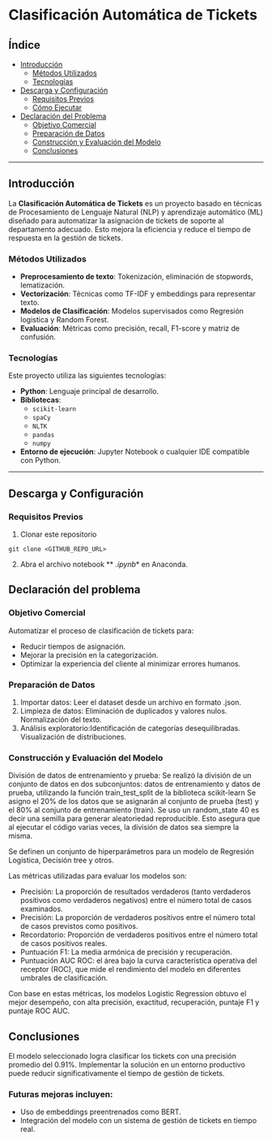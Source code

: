 # Clasificación Automática de Tickets

## Índice
- [Introducción](#introducción)
  - [Métodos Utilizados](#métodos-utilizados)
  - [Tecnologías](#tecnologías)
- [Descarga y Configuración](#descarga-y-configuración)
  - [Requisitos Previos](#requisitos-previos)
  - [Cómo Ejecutar](#cómo-ejecutar)
- [Declaración del Problema](#declaración-del-problema)
  - [Objetivo Comercial](#objetivo-comercial)
  - [Preparación de Datos](#preparación-de-datos)
  - [Construcción y Evaluación del Modelo](#construcción-y-evaluación-del-modelo)
  - [Conclusiones](#conclusiones)

---

## Introducción

La **Clasificación Automática de Tickets** es un proyecto basado en técnicas de Procesamiento de Lenguaje Natural (NLP) y aprendizaje automático (ML) diseñado para automatizar la asignación de tickets de soporte al departamento adecuado. Esto mejora la eficiencia y reduce el tiempo de respuesta en la gestión de tickets.

### Métodos Utilizados

- **Preprocesamiento de texto**: Tokenización, eliminación de stopwords, lematización.
- **Vectorización**: Técnicas como TF-IDF y embeddings para representar texto.
- **Modelos de Clasificación**: Modelos supervisados como Regresión logistica y Random Forest.
- **Evaluación**: Métricas como precisión, recall, F1-score y matriz de confusión.

### Tecnologías

Este proyecto utiliza las siguientes tecnologías:
- **Python**: Lenguaje principal de desarrollo.
- **Bibliotecas**: 
  - `scikit-learn`
  - `spaCy`
  - `NLTK`
  - `pandas`
  - `numpy`
- **Entorno de ejecución**: Jupyter Notebook o cualquier IDE compatible con Python.

---

## Descarga y Configuración

### Requisitos Previos

1. Clonar este repositorio

```
git clone <GITHUB_REPO_URL>
```

2. Abra el archivo notebook ** *.ipynb** en Anaconda.

## Declaración del problema

### Objetivo Comercial

Automatizar el proceso de clasificación de tickets para:

- Reducir tiempos de asignación.
- Mejorar la precisión en la categorización.
- Optimizar la experiencia del cliente al minimizar errores humanos.

### Preparación de Datos
1. Importar datos: Leer el dataset desde un archivo en formato .json.
2. Limpieza de datos: Eliminación de duplicados y valores nulos. Normalización del texto.
3. Análisis exploratorio:Identificación de categorías desequilibradas. Visualización de distribuciones.

### Construcción y Evaluación del Modelo

División de datos de entrenamiento y prueba: Se realizó la división de un conjunto de datos en dos subconjuntos: datos de entrenamiento y datos de prueba, utilizando la función train_test_split de la biblioteca scikit-learn
Se asigno el 20% de los datos que se asignarán al conjunto de prueba (test) y el 80% al conjunto de entrenamiento (train). Se uso un random_state 40 es decir una semilla para generar aleatoriedad reproducible. Esto asegura que al ejecutar el código varias veces, la división de datos sea siempre la misma.

Se definen un conjunto de hiperparámetros para un modelo de Regresión Logística, Decisión tree y otros.

Las métricas utilizadas para evaluar los modelos son:

-  Precisión: La proporción de resultados verdaderos (tanto verdaderos positivos como verdaderos negativos) entre el número total de casos examinados.
-  Precisión: La proporción de verdaderos positivos entre el número total de casos previstos como positivos.
-  Recordatorio: Proporción de verdaderos positivos entre el número total de casos positivos reales.
-  Puntuación F1: La media armónica de precisión y recuperación.
-  Puntuación AUC ROC: el área bajo la curva característica operativa del receptor (ROC), que mide el rendimiento del modelo en diferentes umbrales de clasificación.

Con base en estas métricas, los modelos Logistic Regression obtuvo el mejor desempeño, con alta precisión, exactitud, recuperación, puntaje F1 y puntaje ROC AUC. 


## Conclusiones

El modelo seleccionado logra clasificar los tickets con una precisión promedio del 0.91%. Implementar la solución en un entorno productivo puede reducir significativamente el tiempo de gestión de tickets.

### Futuras mejoras incluyen:
- Uso de embeddings preentrenados como BERT.
- Integración del modelo con un sistema de gestión de tickets en tiempo real.
